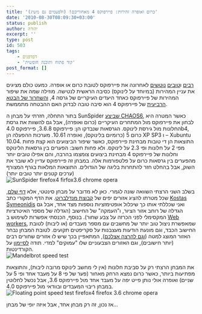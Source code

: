 ```yaml
---
title: 'כרום ואופרה זהירות: פיירפוקס 4 מאחוריכם! (ולפעמים גם משיג)'
date: '2010-08-30T08:09:30+03:00'
status: publish
author: יהודה
excerpt: ''
type: post
id: 503
tags:
    - דפדפנים
    - 'קוד פתוח ותוכנה חופשית'
post_format: []
---
```

[רבים](http://www.holesinthenet.co.il/archives/3509) ו[טובים](http://blog.k1789.org/?p=1272) [נוטשים](http://idanm.wordpress.com/2010/08/26/%D7%9E%D7%95%D7%96%D7%99%D7%9C%D7%94-%D7%9E%D7%90%D7%91%D7%93%D7%AA-%D7%90%D7%AA-%D7%9B%D7%95%D7%97%D7%94-%D7%91%D7%A9%D7%95%D7%A7-%D7%94%D7%93%D7%A4%D7%93%D7%A4%D7%A0%D7%99%D7%9D/) לאחרונה את פיירפוקס לטובת כרום או אופרה. כמעט כולם מציגים את עניין המהירות (במיוחד על לינוקס) כסיבה הראשית לנטישה. מוזילה שמה את שיפור המהירות של פיירפוקס כאחד היעדים העיקריים של גרסה 4, [והשחרור של הבטא הרביעית](http://mozilla.org.il/news/2010/08/24/firefox4b4/) של פיירפוקס 4 הוא סיבה טובה לבדוק האם ההבטחה מתממשת.

בתור התחלה, חזרתי על מבחן ה SunSpider [שביצע CHAOS6](http://www.whatsup.org.il/modules.php?op=modload&name=News&file=article&sid=6707), כאשר המטרה היא לבחון את פיירפוקס מול המתחרים העיקריים (כרום ואופרה), אבל גם להשוות את גרסת החלונות מול גירסת לינוקס. הגרסאות שנבדקו הן: פיירפוקס 3.6.8, פיירפוקס 4.0b4, כרום 5 (כרומיום בלינוקס), ואופרה 10.61. מערכות ההפעלה הן XP SP3 ו – Xubuntu 10.04. התוצאות הן די טובות מבחינת פיירפוקס, כאשר שיפור הביצועים הוא קצת פחות מפי 2 על חלונות ופי 2.3 על לינוקס. ולא פחות חשוב: הפערים בין גרסאות הלינוקס וחלונות של פיירפוקס 4 מבחינת ביצועים צומצמו בהרבה, והם אפילו טובים יותר מהפערים בין גרסאות כרום על פלטפורמות אלה. במבחן זה פיירפוקס עדיין לא שובר את השוק, אבל בהחלט חזר להתחרות בליגה של הגדולים. התוצאות המלאות בגרף המצורף (ערכים קטנים יותר טובים יותר)  
![SunSpider firefox4 firfox3.6 chrome opera](http://img.skitch.com/20100830-rmk9gfqyhqaua3fr6bwi621r4y.png)

בשלב השני הרצתי השוואה שונה לגמרי. כאן לא מדובר על מבחן סינטטי, אלא [דף שלם](http://yehudab.com/apps/mandelbrot2), שכל מטרתו להציג אזורים יפים של [קבוצת מנדלברוט](http://he.wikipedia.org/wiki/%D7%A7%D7%91%D7%95%D7%A6%D7%AA_%D7%9E%D7%A0%D7%93%D7%9C%D7%91%D7%A8%D7%95%D7%98). את הדף המקורי כתב [Kostas Symeonidis](http://www.atopon.org/) ואני שכללתי אותו כך שיכלול אופטימזציות נוספות מצד אחד, אבל גם הגדלה של רוחב אזור הציור, ו"העמקה" של החישוב (הגדלה של מספר האיטרציות המקסימלי לפני הכרזה על צבע שחור). בנוסף, הכנסתי אפשרות לשימוש ב [Web workers](https://developer.mozilla.org/en/Using_web_workers), שמאפשרת ניצול טוב יותר של מחשבים עם מספר מעבדים (או ליבות) לטובת החישוב הכבד, וגם מונעת הודעות מעצבנות על סקריפטים תקועים. לטובת המבחן נבחר האזור המוצג למטה ([וגם להרצה אצלכם](http://yehudab.com/apps/mandelbrot2/#640,360,0.3178943432911429,0.31789886999774175,-0.03259077318982726,-0.03258818319755894)), המתאפיין בכך שיש לו אזורים שחורים רבים (יותר חישובים), וגם האזורים הצבעוניים שלו "עמוקים" למדי. תודה [לסיימון](http://www.smontagu.org/blog/) על הקורדינטות.  
![Mandelbrot speed test](http://img.skitch.com/20100830-j25y42gcwp16k366nmni19eudx.png)

את המבחן הרצתי רק על סביבת חלונות (אין לי מחשב לינוקס מרובה ליבות), והתוצאות מפתיעות ביותר, כאשר כרום נמצא הרחק מאחור (פער של פי 8 על מעבד אחד ופי 5 על שניים) ואופרה אולי נותן פייט יפה על מעבד אחד מול פיירפוקס 3.6, אבל נכשל לחלוטין במבחן ריבוי המעבדים ובוודאי מול פיירפוקס 4.0.  
![Floating point speed test firefox4 firefox 3.6 chrome opera](http://img.skitch.com/20100830-gaerwckwp6p36u1j6cik7h2gu3.png)

אז נכון, זה רק מבחן אחד, אבל איזה יופי של מבחן…
